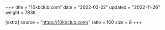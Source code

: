 +++
title = "10kbclub.com"
date = "2022-03-22"
updated = "2022-11-26"
weight = 7838

[extra]
source = "https://10kbclub.com/"
ratio = 100
size = 8
+++
